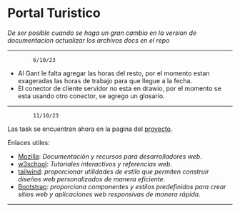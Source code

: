 # Portal Turistico

*De ser posible cuando se haga un gran cambio en la version de documentacion actualizar los archivos docs en el repo*

----------------------------------------------------------
			6/10/23				
- Al Gant le falta agregar las horas del resto, por el momento estan exageradas las horas de trabajo para que llegue a la fecha.  
- El conector de cliente servidor no esta en drawio, por el momento se esta usando otro conector, se agrego un glosario.
------------------------------------------------------------
			11/10/23
Las task se encuentran ahora en la pagina del
[proyecto](https://github.com/alan1996colo/PortalTuristico/projects
).

Enlaces utiles:

- [Mozilla](https://developer.mozilla.org/es/): *Documentación y recursos para desarrolladores web*.
- [w3school](https://www.w3schools.com/): _Tutoriales interactivos y referencias web_.
- [tailwind](https://tailwindcss.com/docs/installation): _proporcionar utilidades de estilo que permiten construir diseños web personalizados de manera eficiente_.
- [Bootstrap](https://getbootstrap.com/docs/5.2/getting-started/introduction/): *proporciona componentes y estilos predefinidos para crear sitios web y aplicaciones web responsivas de manera rápida*.

------------------------------------------------------------

